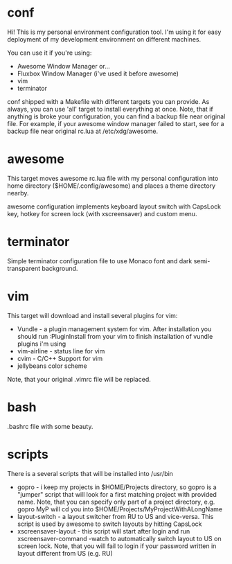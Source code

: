 conf
====

Hi! This is my personal environment configuration tool. I'm using it for easy deployment of my development environment on different machines.

You can use it if you're using:

* Awesome Window Manager or...
* Fluxbox Window Manager (i've used it before awesome)
* vim
* terminator

conf shipped with a Makefile with different targets you can provide. As always, you can use 'all' target to install everything at once. Note, that if anything is broke your configuration, you can find a backup file near original file. For example, if your awesome window manager failed to start, see for a backup file near original rc.lua at /etc/xdg/awesome. 

awesome
========

This target moves awesome rc.lua file with my personal configuration into home directory ($HOME/.config/awesome) and places
a theme directory nearby. 

awesome configuration implements keyboard layout switch with CapsLock key, hotkey for screen lock (with xscreensaver) and custom menu. 

terminator
========

Simple terminator configuration file to use Monaco font and dark semi-transparent background.

vim
========

This target will download and install several plugins for vim:

* Vundle - a plugin management system for vim. After installation you should run :PluginInstall from your vim to finish installation of vundle plugins i'm using
* vim-airline - status line for vim
* cvim - C/C++ Support for vim
* jellybeans color scheme

Note, that your original .vimrc file will be replaced.

bash
========

.bashrc file with some beauty. 

scripts
========

There is a several scripts that will be installed into /usr/bin

* gopro - i keep my projects in $HOME/Projects directory, so gopro is a "jumper" script that will look for a first matching project with provided name. Note, that you can specify only part of a project directory, e.g. gopro MyP will cd you into $HOME/Projects/MyProjectWithALongName
* layout-switch - a layout switcher from RU to US and vice-versa. This script is used by awesome to switch layouts by hitting CapsLock
* xscreensaver-layout - this script will start after login and run xscreensaver-command -watch to automatically switch layout to US on screen lock. Note, that you will fail to login if your password written in layout different from US (e.g. RU)
